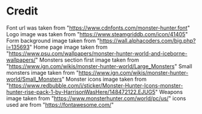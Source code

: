 # Credit

Font url was taken from "https://www.cdnfonts.com/monster-hunter.font"
Logo image was taken from "https://www.steamgriddb.com/icon/41405"
Form background image taken from "https://wall.alphacoders.com/big.php?i=135693"
Home page image taken from "https://www.psu.com/wallpapers/monster-hunter-world-and-iceborne-wallpapers/"
Monsters section first image taken from "https://www.ign.com/wikis/monster-hunter-world/Large_Monsters"
Small monsters image taken from "https://www.ign.com/wikis/monster-hunter-world/Small_Monsters"
Monster icons image taken from "https://www.redbubble.com/i/sticker/Monster-Hunter-Icons-monster-hunter-rise-pack-1-by-HarrisonWasHere/148472122.EJUG5"
Weapons image taken from "https://www.monsterhunter.com/world/pc/us/"
icons used are from "https://fontawesome.com/"
